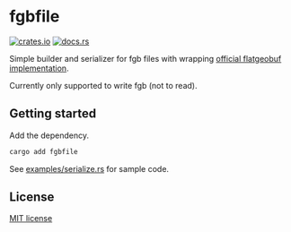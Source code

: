 # fgbfile

[![crates.io](https://img.shields.io/crates/v/fgbfile.svg)](https://crates.io/crates/fgbfile)
[![docs.rs](https://img.shields.io/badge/_-docs.rs-slategray?logo=docsdotrs)](https://docs.rs/fgbfile/)

Simple builder and serializer for fgb files with wrapping [official flatgeobuf implementation](https://crates.io/crates/flatgeobuf).

Currently only supported to write fgb (not to read).

## Getting started

Add the dependency.

```sh
cargo add fgbfile
```

See [examples/serialize.rs](examples/serialize.rs) for sample code.

## License

[MIT license](LICENSE.txt)
